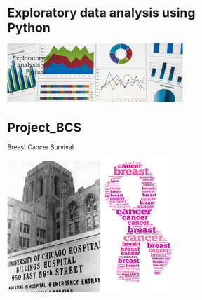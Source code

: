 # Exploratory data analysis using Python
![](Project_BCS/Images/EDA2.png)

# Project_BCS
Breast Cancer Survival

![](Project_BCS/Images/Hosp.jpg)
![](Project_BCS/Images/Cancer.png)
